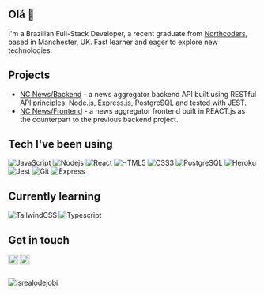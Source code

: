 ## Olá 👋 ##

I'm a Brazilian Full-Stack Developer, a recent graduate from [Northcoders](https://northcoders.com/), based in Manchester, UK. Fast learner and eager to explore new technologies.

## Projects ##

- [NC News/Backend](https://github.com/ismaelpaul/be-nc-news) - a news aggregator backend API built using RESTful API principles, Node.js, Express.js, PostgreSQL and tested with JEST.
- [NC News/Frontend](https://github.com/ismaelpaul/fe-nc-news) - a news aggregator frontend built in REACT.js as the counterpart to the previous backend project.

## Tech I've been using ##

![JavaScript](https://img.shields.io/badge/-JavaScript-black?style=flat-square&logo=javascript)
![Nodejs](https://img.shields.io/badge/-Nodejs-black?style=flat-square&logo=Node.js)
![React](https://img.shields.io/badge/-React-black?style=flat-square&logo=react)
![HTML5](https://img.shields.io/badge/-HTML5-E34F26?style=flat-square&logo=html5&logoColor=white)
![CSS3](https://img.shields.io/badge/-CSS3-1572B6?style=flat-square&logo=css3)
![PostgreSQL](https://img.shields.io/badge/-PostgreSQL-white?style=flat-square&logo=postgresql)
![Heroku](https://img.shields.io/badge/-Heroku-430098?style=flat-square&logo=heroku)
![Jest](https://img.shields.io/badge/-Jest-C21325?style=flat-square&logo=jest)
![Git](https://img.shields.io/badge/-Git-white?style=flat-square&logo=git)
![Express](https://img.shields.io/badge/-Express-black?style=flat-square&logo=express)

## Currently learning ##

![TailwindCSS](https://img.shields.io/badge/-TailwindCSS-black?style=flat-square&logo=tailwindcss)
![Typescript](https://img.shields.io/badge/-Typescript-black?style=flat-square&logo=typescript)


## Get in touch ##
<a href="https://linkedin.com/in/ismaelpaul">
  <img align="left" alt="Ismael's LinkedIn" width="20px" src="https://simpleicons.now.sh/linkedin/495f7e" />
 </a>
 
 <a href="mailto:ismaafp@gmail.com">
  <img align="left" alt="Ismael's Email" width="20px" src="https://simpleicons.vercel.app/gmail/EA4335" />
 </a>
 
<br>
<br>
<p align="left"> <img src="https://komarev.com/ghpvc/?username=ismaelpaul&label=Profile%20views&color=0e75b6&style=flat" alt="isrealodejobi" />
</p>
<!--
**ismaelpaul/ismaelpaul** is a ✨ _special_ ✨ repository because its `README.md` (this file) appears on your GitHub profile.

Here are some ideas to get you started:

- 🔭 I’m currently working on ...
- 🌱 I’m currently learning ...
- 👯 I’m looking to collaborate on ...
- 🤔 I’m looking for help with ...
- 💬 Ask me about ...
- 📫 How to reach me: ...
- 😄 Pronouns: ...
- ⚡ Fun fact: ...
-->
